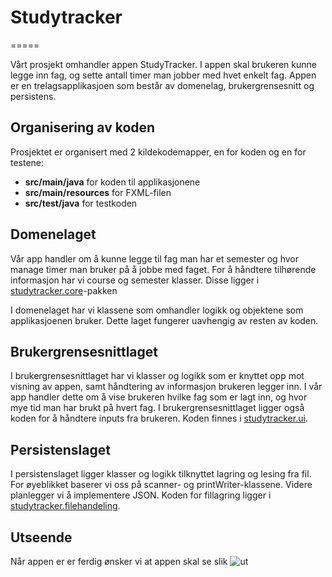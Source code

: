 # Studytracker
=====

Vårt prosjekt omhandler appen StudyTracker. I appen skal brukeren kunne legge inn fag, og sette antall timer man jobber med hvet enkelt fag.
Appen er en trelagsapplikasjoen som består av domenelag, brukergrensesnitt og persistens. 

## Organisering av koden
Prosjektet er organisert med 2 kildekodemapper, en for koden og en for testene:
- **src/main/java** for koden til applikasjonene
- **src/main/resources** for FXML-filen
- **src/test/java** for testkoden
## Domenelaget

Vår app handler om å kunne legge til fag man har et semester og hvor manage timer man bruker på å jobbe med faget. For å
håndtere tilhørende informasjon har vi course og semester klasser. Disse ligger i [studytracker.core](https://gitlab.stud.idi.ntnu.no/it1901/groups-2020/gr2066/gr2066/-/tree/master/IT1901%2Fsrc%2Fmain%2Fjava%2Fstudytracker%2Fcore)-pakken

I domenelaget har vi klassene som omhandler logikk og objektene som applikasjoenen bruker. Dette laget fungerer uavhengig
av resten av koden. 

## Brukergrensesnittlaget

I brukergrensesnittlaget har vi klasser og logikk som er knyttet opp mot visning av appen,
samt håndtering av informasjon brukeren legger inn. I vår app handler dette om å vise brukeren hvilke fag som er lagt inn, og hvor mye tid man har brukt på hvert fag. 
I brukergrensesnittlaget ligger også koden for å håndtere inputs fra brukeren. Koden finnes i [studytracker.ui](https://gitlab.stud.idi.ntnu.no/it1901/groups-2020/gr2066/gr2066/-/tree/master/IT1901%2Fsrc%2Fmain%2Fjava%2Fstudytracker%2Fui).


## Persistenslaget

I persistenslaget ligger klasser og logikk tilknyttet lagring og lesing fra fil. For øyeblikket baserer vi oss på scanner- og 
printWriter-klassene. Videre planlegger vi å implementere JSON. Koden for fillagring ligger i [studytracker.filehandeling](https://gitlab.stud.idi.ntnu.no/it1901/groups-2020/gr2066/gr2066/-/tree/master/IT1901%2Fsrc%2Fmain%2Fjava%2Fstudytracker%2Ffilehandling). 


## Utseende

Når appen er er ferdig ønsker vi at appen skal se slik ![ut](https://gitlab.stud.idi.ntnu.no/it1901/groups-2020/gr2066/gr2066/-/blob/master/IMG_9364.JPG)